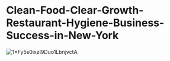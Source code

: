 # Clean-Food-Clear-Growth-Restaurant-Hygiene-Business-Success-in-New-York
![1*Fy5s0ixzI9Duo1LbnjvctA](https://github.com/user-attachments/assets/81581bc6-293a-4832-96c7-0d92a7cf8b19)


